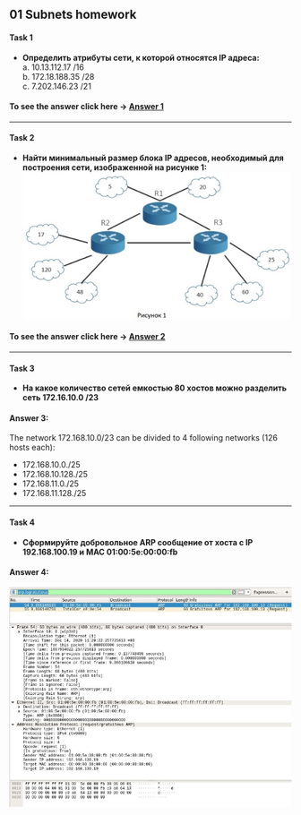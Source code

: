 ## 01 Subnets homework

#### Task 1
* **Определить атрибуты сети, к которой относятся IP адреса:**<br/>
a. 10.13.112.17 /16 <br/>
b. 172.18.188.35 /28 <br/>
c. 7.202.146.23 /21 <br/>
#### To see the answer click here -> [Answer 1](https://github.com/MikeBakinovski/DevOps_Fundamentals/blob/main/01%20Networking%20Essentials/01%20Subnets/Task_1/README.md "Go to Answer 1 .md")
---
#### Task 2
* **Найти минимальный размер блока IP адресов, необходимый для построения сети, изображенной на рисунке 1:**
![](https://github.com/MikeBakinovski/DevOps_Fundamentals/blob/main/01%20Subnets/Task_2/Picture_1.jpg)
#### To see the answer click here -> [Answer 2](https://github.com/MikeBakinovski/DevOps_Fundamentals/blob/main/01%20Networking%20Essentials/01%20Subnets/Task_2/README.md "Go to Answer 2 .md")
---
#### Task 3
* **На какое количество сетей емкостью 80 хостов можно разделить сеть 172.16.10.0 /23**
#### Answer 3:
The network 172.168.10.0/23 can be divided to 4 following networks (126 hosts each):
* 172.168.10.0./25
* 172.168.10.128./25
* 172.168.11.0./25
* 172.168.11.128./25

---
#### Task 4
* **Сформируйте добровольное ARP сообщение от хоста с IP 192.168.100.19 и MAC 01:00:5е:00:00:fb**
#### Answer 4:
![](https://github.com/MikeBakinovski/DevOps_Fundamentals/blob/main/01%20Networking%20Essentials/01%20Subnets/GARP.jpg)
